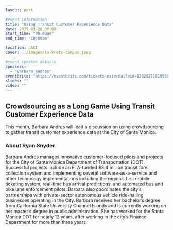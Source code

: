 ```yaml
---
layout: post

#event information
title: "Using Transit Customer Experience Data"
date: 2025-03-20 08:00
start_time: "08:00am"
end_time: "10:00am"

location: LACI
cover: ../images/la-kretz-campus.jpeg

#event speaker details
speakers:
  - "Barbara Andres"
eventbrite: "https://eventbrite.com/tickets-external?eid=1262927101959&ref=etckt"
slides: ""
video: ""
---
```


## Crowdsourcing as a Long Game Using Transit Customer Experience Data

This month, Barbara Andres will lead a discussion on using crowdsourcing to gather transit customer experience data at the City of Santa Monica.

### About Ryan Snyder

Barbara Andres manages innovative customer-focused pilots and projects for the City of Santa Monica Department of Transportation (DOT). Successful projects include an FTA-funded $3.4 million transit fare collection system and implementing several software-as-a-service and other technology implementations including the region’s first mobile ticketing system, real-time bus arrival predictions, and automated bus and bike lane enforcement pilots. Barbara also coordinates the city’s partnerships with private-sector autonomous vehicle ride-hailing businesses operating in the City. Barbara received her bachelor’s degree from California State University Channel Islands and is currently working on her master’s degree in public administration. She has worked for the Santa Monica DOT for nearly 12 years, after working in the city’s Finance Department for more than three years.
